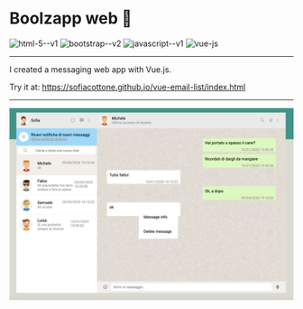 # Boolzapp web 💬

<img width="30" height="30" src="https://img.icons8.com/color/30/html-5--v1.png" alt="html-5--v1"/> <img width="30" height="30" src="https://img.icons8.com/color/30/bootstrap--v2.png" alt="bootstrap--v2"/> <img width="30" height="30" src="https://img.icons8.com/color/30/javascript--v1.png" alt="javascript--v1"/> <img width="30" height="30" src="https://img.icons8.com/color/48/vue-js.png" alt="vue-js"/>

---

I created a messaging web app with Vue.js.

Try it at: https://sofiacottone.github.io/vue-email-list/index.html

---

![!\[!\\[alt text\\](<Screenshot 2024-04-09 alle 18.07.00.png>)\](preview.png)](preview.png)
